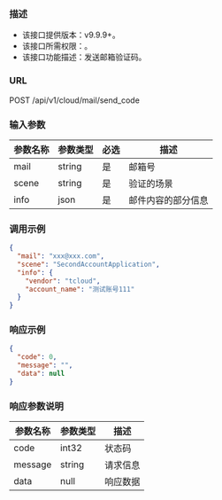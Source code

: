 ### 描述

- 该接口提供版本：v9.9.9+。
- 该接口所需权限：。
- 该接口功能描述：发送邮箱验证码。

### URL

POST /api/v1/cloud/mail/send_code

### 输入参数

| 参数名称   | 参数类型    | 必选 | 描述        |
|--------|---------|----|-----------|
| mail	  | string	 | 是	 | 邮箱号       |
| scene	 | string	  | 是	 | 验证的场景     |
| info	  | json	 | 是	 | 邮件内容的部分信息 |

### 调用示例

```json
{
  "mail": "xxx@xxx.com",
  "scene": "SecondAccountApplication",
  "info": {
    "vendor": "tcloud",
    "account_name": "测试账号111"
  }
}
```

### 响应示例

```json
{
  "code": 0,
  "message": "",
  "data": null
}
```

### 响应参数说明

| 参数名称    | 参数类型   | 描述   |
|---------|--------|------|
| code    | int32  | 状态码  |
| message | string | 请求信息 |
| data | null   | 响应数据 |